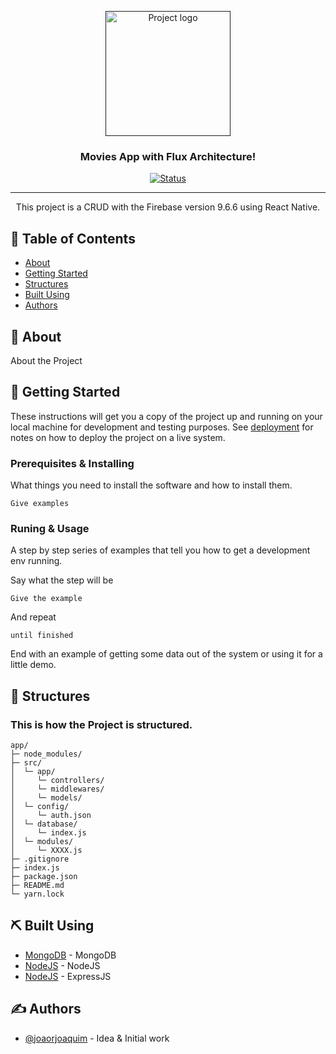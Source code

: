 <p align="center">
  <a href="" rel="noopener">
 <img width=200px height=200px src="crud-logo.png" alt="Project logo"></a>
</p>

<h3 align="center">Movies App with Flux Architecture!</h3>

<div align="center">

[![Status](https://img.shields.io/badge/status-active-success.svg)]()

</div>

---

<p align="center"> This project is a CRUD with the Firebase version 9.6.6 using React Native.
    <br> 
</p>

## 📝 Table of Contents

- [About](#about)
- [Getting Started](#getting_started)
- [Structures](#structures)
- [Built Using](#built_using)
- [Authors](#authors)

## 🧐 About <a name = "about"></a>

About the Project

## 🏁 Getting Started <a name = "getting_started"></a>

These instructions will get you a copy of the project up and running on your local machine for development and testing purposes. See [deployment](#deployment) for notes on how to deploy the project on a live system.

### Prerequisites & Installing

What things you need to install the software and how to install them.

```
Give examples
```

### Runing & Usage

A step by step series of examples that tell you how to get a development env running.

Say what the step will be

```
Give the example
```

And repeat

```
until finished
```

End with an example of getting some data out of the system or using it for a little demo.


## 📁 Structures <a name="structures"></a>

### This is how the Project is structured.

```
app/
├─ node_modules/
├─ src/
│  └─ app/
│     └─ controllers/
│     └─ middlewares/
│     └─ models/
│  └─ config/
│     └─ auth.json
│  └─ database/
│     └─ index.js
│  └─ modules/
│     └─ XXXX.js
├─ .gitignore
├─ index.js
├─ package.json
├─ README.md
└─ yarn.lock
```

## ⛏️ Built Using <a name = "built_using"></a>

- [MongoDB](https://rnfirebase.io/) - MongoDB
- [NodeJS](https://reactnative.dev/) - NodeJS
- [NodeJS](https://reactnative.dev/) - ExpressJS


## ✍️ Authors <a name = "authors"></a>

- [@joaorjoaquim](https://github.com/joaorjoaquim) - Idea & Initial work
